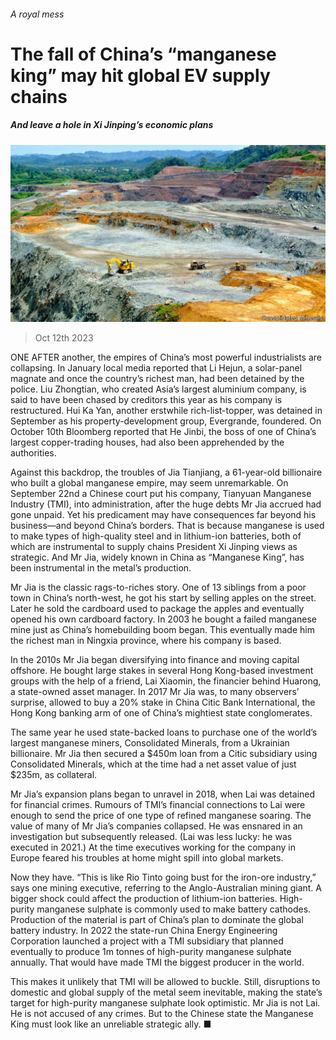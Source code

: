 ###### A royal mess

# The fall of China’s “manganese king” may hit global EV supply chains 

##### And leave a hole in Xi Jinping’s economic plans 

![image](images/20231014_WBP503.jpg) 

> Oct 12th 2023 

ONE AFTER another, the empires of China’s most powerful industrialists are collapsing. In January local media reported that Li Hejun, a solar-panel magnate and once the country’s richest man, had been detained by the police. Liu Zhongtian, who created Asia’s largest aluminium company, is said to have been chased by creditors this year as his company is restructured. Hui Ka Yan, another erstwhile rich-list-topper, was detained in September as his property-development group, Evergrande, foundered. On October 10th Bloomberg reported that He Jinbi, the boss of one of China’s largest copper-trading houses, had also been apprehended by the authorities.

Against this backdrop, the troubles of Jia Tianjiang, a 61-year-old billionaire who built a global manganese empire, may seem unremarkable. On September 22nd a Chinese court put his company, Tianyuan Manganese Industry (TMI), into administration, after the huge debts Mr Jia accrued had gone unpaid. Yet his predicament may have consequences far beyond his business—and beyond China’s borders. That is because manganese is used to make types of high-quality steel and in lithium-ion batteries, both of which are instrumental to supply chains President Xi Jinping views as strategic. And Mr Jia, widely known in China as “Manganese King”, has been instrumental in the metal’s production.

Mr Jia is the classic rags-to-riches story. One of 13 siblings from a poor town in China’s north-west, he got his start by selling apples on the street. Later he sold the cardboard used to package the apples and eventually opened his own cardboard factory. In 2003 he bought a failed manganese mine just as China’s homebuilding boom began. This eventually made him the richest man in Ningxia province, where his company is based. 

In the 2010s Mr Jia began diversifying into finance and moving capital offshore. He bought large stakes in several Hong Kong-based investment groups with the help of a friend, Lai Xiaomin, the financier behind Huarong, a state-owned asset manager. In 2017 Mr Jia was, to many observers’ surprise, allowed to buy a 20% stake in China Citic Bank International, the Hong Kong banking arm of one of China’s mightiest state conglomerates.

The same year he used state-backed loans to purchase one of the world’s largest manganese miners, Consolidated Minerals, from a Ukrainian billionaire. Mr Jia then secured a $450m loan from a Citic subsidiary using Consolidated Minerals, which at the time had a net asset value of just $235m, as collateral. 

Mr Jia’s expansion plans began to unravel in 2018, when Lai was detained for financial crimes. Rumours of TMI’s financial connections to Lai were enough to send the price of one type of refined manganese soaring. The value of many of Mr Jia’s companies collapsed. He was ensnared in an investigation but subsequently released. (Lai was less lucky: he was executed in 2021.) At the time executives working for the company in Europe feared his troubles at home might spill into global markets. 

Now they have. “This is like Rio Tinto going bust for the iron-ore industry,” says one mining executive, referring to the Anglo-Australian mining giant. A bigger shock could affect the production of lithium-ion batteries. High-purity manganese sulphate is commonly used to make battery cathodes. Production of the material is part of China’s plan to dominate the global battery industry. In 2022 the state-run China Energy Engineering Corporation launched a project with a TMI subsidiary that planned eventually to produce 1m tonnes of high-purity manganese sulphate annually. That would have made TMI the biggest producer in the world. 

This makes it unlikely that TMI will be allowed to buckle. Still, disruptions to domestic and global supply of the metal seem inevitable, making the state’s target for high-purity manganese sulphate look optimistic. Mr Jia is not Lai. He is not accused of any crimes. But to the Chinese state the Manganese King must look like an unreliable strategic ally. ■


